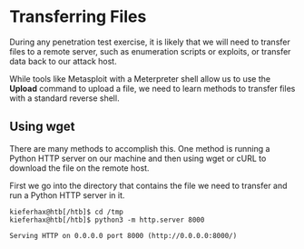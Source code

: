 # Transferring Files
During any penetration test exercise, it is likely that we will need to transfer files to a remote server, such as enumeration scripts or exploits, or transfer data back to our attack host.

While tools like Metasploit with a Meterpreter shell allow us to use the **Upload** command to upload a file, we need to learn methods to transfer files with a standard reverse shell.

## Using wget
There are many methods to accomplish this. One method is running a Python HTTP server on our machine and then using wget or cURL to download the file on the remote host.

First we go into the directory that contains the file we need to transfer and run a Python HTTP server in it.

```
kieferhax@htb[/htb]$ cd /tmp
kieferhax@htb[/htb]$ python3 -m http.server 8000   

Serving HTTP on 0.0.0.0 port 8000 (http://0.0.0.0:8000/)
```